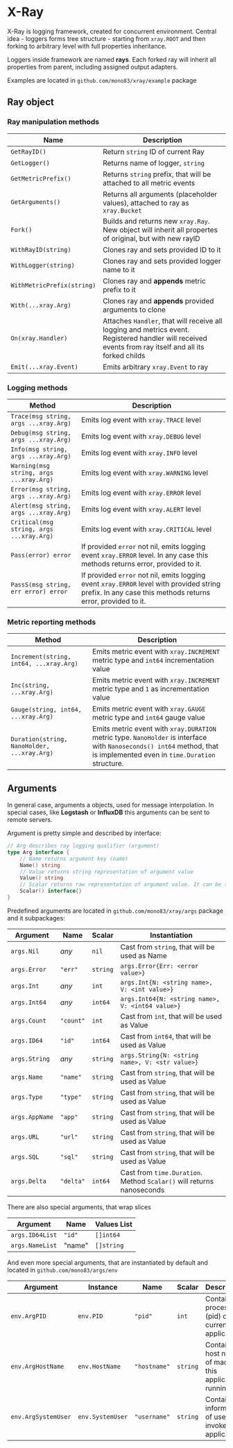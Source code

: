X-Ray
=====

X-Ray is logging framework, created for concurrent environment. Central idea - loggers forms 
tree structure - starting from `xray.ROOT` and then forking to arbitrary level with full
properties inheritance.

Loggers inside framework are named **rays**. Each forked ray will inherit all properties from 
parent, including assigned output adapters. 

Examples are located in `github.com/mono83/xray/example` package

## Ray object

### Ray manipulation methods

| Name                       | Description |
| -------------------------- | ----------- |
| `GetRayID()`               | Return `string` ID of current Ray |
| `GetLogger()`              | Returns name of logger, `string`  |
| `GetMetricPrefix()`        | Returns `string` prefix, that will be attached to all metric events |
| `GetArguments()`           | Returns all arguments (placeholder values), attached to ray as `xray.Bucket` |
| `Fork()`                   | Builds and returns new `xray.Ray`. New object will inherit all propertes of original, but with new rayID |
| `WithRayID(string)`        | Clones ray and sets provided ID to it |
| `WithLogger(string)`       | Clones ray and sets provided logger name to it |
| `WithMetricPrefix(string)` | Clones ray and **appends** metric prefix to it |
| `With(...xray.Arg)`        | Clones ray and **appends** provided arguments to clone |
| `On(xray.Handler)`         | Attaches `Handler`, that will receive all logging and metrics event. Registered handler will received events from ray itself and all its forked childs |
| `Emit(...xray.Event)`      | Emits arbitrary `xray.Event` to ray |

### Logging methods

| Method | Description |
| ------ | ----------- |
| `Trace(msg string, args ...xray.Arg)`     | Emits log event with `xray.TRACE` level |
| `Debug(msg string, args ...xray.Arg)`     | Emits log event with `xray.DEBUG` level |
| `Info(msg string, args ...xray.Arg)`      | Emits log event with `xray.INFO` level |
| `Warning(msg string, args ...xray.Arg)`   | Emits log event with `xray.WARNING` level |
| `Error(msg string, args ...xray.Arg)`     | Emits log event with `xray.ERROR` level |
| `Alert(msg string, args ...xray.Arg)`     | Emits log event with `xray.ALERT` level |
| `Critical(msg string, args ...xray.Arg)`  | Emits log event with `xray.CRITICAL` level |
| `Pass(error) error`                       | If provided `error` not nil, emits logging event `xray.ERROR` level. In any case this methods returns error, provided to it. |
| `PassS(msg string, err error) error`  | If provided `error` not nil, emits logging event `xray.ERROR` level with provided string prefix. In any case this methods returns error, provided to it. |

### Metric reporting methods

| Method | Description |
| ------ | ----------- |
| `Increment(string, int64, ...xray.Arg)` | Emits metric event with `xray.INCREMENT` metric type and `int64` incrementation value |
| `Inc(string, ...xray.Arg)` | Emits metric event with `xray.INCREMENT` metric type and `1` as incrementation value |
| `Gauge(string, int64, ...xray.Arg)` | Emits metric event with `xray.GAUGE` metric type and `int64` gauge value |
| `Duration(string, NanoHolder, ...xray.Arg)` | Emits metric event with `xray.DURATION` metric type. `NanoHolder` is interface with `Nanoseconds() int64` method, that is implemented even in `time.Duration` structure. |


## Arguments

In general case, arguments a objects, used for message interpolation. In special cases, like **Logstash** or **InfluxDB** this arguments can be sent to remote servers.

Argument is pretty simple and described by interface:

```go
// Arg describes ray logging qualifier (argument)
type Arg interface {
	// Name returns argument key (name)
	Name() string
	// Value returns string representation of argument value
	Value() string
	// Scalar returns raw representation of argument value. It can be scalar value or slice of scalar values. 
	Scalar() interface{}
}
```

Predefined arguments are located in `github.com/mono83/xray/args` package and it subpackages:

| Argument       | Name      | Scalar   | Instantiation |
| -------------- | --------- | -------- | ------------- |
| `args.Nil`     | *any*     | `nil`    | Cast from `string`, that will be used as Name |
| `args.Error`   | `"err"`   | `string` | `args.Error{Err: <error value>}` |
| `args.Int`     | *any*     | `int`    | `args.Int{N: <string name>, V: <int value>}` |
| `args.Int64`   | *any*     | `int64`  | `args.Int64{N: <string name>, V: <int64 value>}` |
| `args.Count`   | `"count"` | `int`    | Cast from `int`, that will be used as Value |
| `args.ID64`    | `"id"`    | `int64`  | Cast from `int64`, that will be used as Value |
| `args.String`  | *any*     | `string` | `args.String{N: <string name>, V: <str value>}` |
| `args.Name`    | `"name"`  | `string` | Cast from `string`, that will be used as Value |
| `args.Type`    | `"type"`  | `string` | Cast from `string`, that will be used as Value |
| `args.AppName` | `"app"`   | `string` | Cast from `string`, that will be used as Value |
| `args.URL`     | `"url"`   | `string` | Cast from `string`, that will be used as Value |
| `args.SQL`     | `"sql"`   | `string` | Cast from `string`, that will be used as Value |
| `args.Delta`   | `"delta"` | `int64`  | Cast from `time.Duration`. Method `Scalar()` will returns nanoseconds |

There are also special arguments, that wrap slices 

| Argument        | Name   | Values List |
| --------------- | ------ | ----------- |
| `args.ID64List` | `"id"` | `[]int64`   |
| `args.NameList` | "name" | `[]string`  |

And even more special arguments, that are instantiated by default and located in `github.com/mono83/args/env`

|      Argument       |     Instance     |     Name     |  Scalar  | Description |
| ------------------- | ---------------- | ------------ | -------- | ----------- |
| `env.ArgPID` 	      | `env.PID`        | `"pid"`      | `int`    | Contains process ID (pid) of current application |
| `env.ArgHostName`   | `env.HostName`   | `"hostname"` | `string` | Contains host name of machine, this application running on
| `env.ArgSystemUser` | `env.SystemUser` | `"username"` | `string` | Contain information of user, invoked application